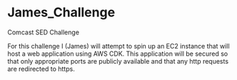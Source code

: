 # James_Challenge
Comcast SED Challenge

For this challenge I (James) will attempt to spin up an EC2 instance that will
host a web application using AWS CDK. This application will be secured so that 
only appropriate ports are publicly available and that any http requests are 
redirected to https.
